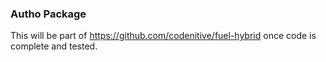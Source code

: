 ### Autho Package

This will be part of https://github.com/codenitive/fuel-hybrid once code is complete and tested.